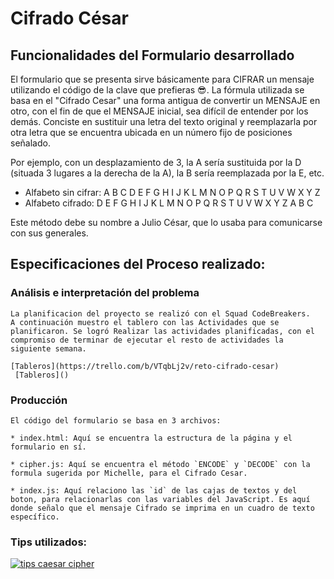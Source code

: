 # **Cifrado César**

## **Funcionalidades del Formulario desarrollado**

El formulario que se presenta sirve básicamente para CIFRAR un mensaje utilizando 
el código de la clave que prefieras 😎.
La fórmula utilizada se basa en el "Cifrado Cesar" una forma antigua de convertir 
un MENSAJE en otro, con el fin de que el MENSAJE inicial, sea difícil de entender 
por los demás. Conciste en sustituir una letra del texto original y reemplazarla por otra letra 
que se encuentra ubicada en un número fijo de posiciones señalado.

Por ejemplo, con un desplazamiento de 3, la A sería sustituida por la D (situada 3 
lugares a la derecha de la A), la B sería reemplazada por la E, etc.

* Alfabeto sin cifrar: A B C D E F G H I J K L M N O P Q R S T U V W X Y Z
* Alfabeto cifrado: D E F G H I J K L M N O P Q R S T U V W X Y Z A B C
 
Este método debe su nombre a Julio César, que lo usaba para comunicarse con sus 
generales.

## **Especificaciones del Proceso realizado:**


### Análisis e interpretación del problema
    
    La planificacion del proyecto se realizó con el Squad CodeBreakers.
    A continuación muestro el tablero con las Actividades que se planificaron. Se logró Realizar las actividades planificadas, con el compromiso de terminar de ejecutar el resto de actividades la siguiente semana.
    
    [Tableros](https://trello.com/b/VTqbLj2v/reto-cifrado-cesar)
     [Tableros]()

### Producción
    El código del formulario se basa en 3 archivos:

    * index.html: Aquí se encuentra la estructura de la página y el formulario en sí.

    * cipher.js: Aquí se encuentra el método `ENCODE` y `DECODE` con la formula sugerida por Michelle, para el Cifrado Cesar.

    * index.js: Aquí relaciono las `id` de las cajas de textos y del boton, para relacionarlas con las variables del JavaScript. Es aquí donde señalo que el mensaje Cifrado se imprima en un cuadro de texto específico.

    
### Tips utilizados:

[![tips caesar cipher](https://img.youtube.com/vi/zd8eVrXhs7Y/0.jpg)](https://www.youtube.com/watch?v=zd8eVrXhs7Y)